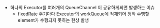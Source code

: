 * 하나의 Executor를 여러개의 QueueChannel 이 공유하게되면 발생하는 이슈
  * fixedRate 주기마다 Executor의 workQueue에 적재되어 정작 수행할 element가 수행되지 못하는 현상 발생